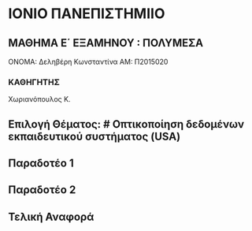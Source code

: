 # ΙΟΝΙΟ ΠΑΝΕΠΙΣΤΗΜΙΙΟ
## ΜΑΘΗΜΑ Ε΄ ΕΞΑΜΗΝΟΥ : ΠΟΛΥΜΕΣΑ
ΟΝΟΜΑ: Δεληβέρη Κωνσταντίνα 
ΑΜ: Π2015020

 ### ΚΑΘΗΓΗΤΗΣ
Χωριανόπουλος Κ.

## Επιλογή Θέματος: # Οπτικοποίηση δεδομένων εκπαιδευτικού συστήματος (USA)

## Παραδοτέο 1

## Παραδοτέο 2

## Τελική Αναφορά
